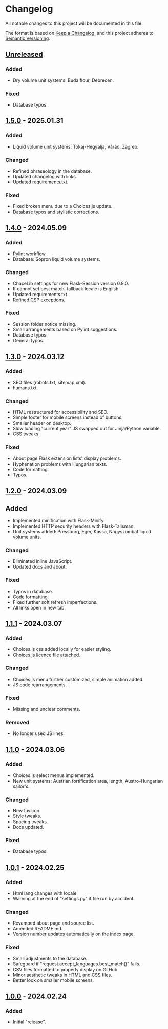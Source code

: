 # Changelog

All notable changes to this project will be documented in this file.

The format is based on [Keep a Changelog](https://keepachangelog.com/en/1.1.0/),
and this project adheres to [Semantic Versioning](https://semver.org/spec/v2.0.0.html).

## [Unreleased]

### Added

- Dry volume unit systems: Buda flour, Debrecen.

### Fixed

- Database typos.

## [1.5.0] - 2025.01.31

### Added

- Liquid volume unit systems: Tokaj-Hegyalja, Várad, Zagreb.

### Changed

- Refined phraseology in the database.
- Updated changelog with links.
- Updated requirements.txt.

### Fixed

- Fixed broken menu due to a Choices.js update.
- Database typos and stylistic corrections.

## [1.4.0] - 2024.05.09

### Added

- Pylint workflow.
- Database: Sopron liquid volume systems.

### Changed

- ChaceLib settings for new Flask-Session version 0.8.0.
- If cannot set best match, fallback locale is English.
- Updated requirements.txt.
- Refined CSP exceptions.

### Fixed

- Session folder notice missing.
- Small arrangements based on Pylint suggestions.
- Database typos.
- General typos.

## [1.3.0] - 2024.03.12

### Added

- SEO files (robots.txt, sitemap.xml).
- humans.txt.

### Changed

- HTML restructured for accessibility and SEO.
- Simple footer for mobile screens instead of buttons.
- Smaller header on desktop.
- Slow loading "current year" JS swapped out for Jinja/Python variable.
- CSS tweaks.

### Fixed

- About page Flask extension lists' display problems.
- Hyphenation problems with Hungarian texts.
- Code formatting.
- Typos.

## [1.2.0] - 2024.03.09

## Added

- Implemented minification with Flask-Minify.
- Implemented HTTP security headers with Flask-Talisman.
- Unit systems added: Pressburg, Eger, Kassa, Nagyszombat liquid volume units.

### Changed

- Eliminated inline JavaScript.
- Updated docs and about.

### Fixed

- Typos in database.
- Code formatting.
- Fixed further soft refresh imperfections.
- All links open in new tab.

## [1.1.1] - 2024.03.07

### Added

- Choices.js css added locally for easier styling.
- Choices.js licence file attached.

### Changed

- Choices.js menu further customized, simple animation added.
- JS code rearrangements.

### Fixed

- Missing and unclear comments.

### Removed

- No longer used JS lines.

## [1.1.0] - 2024.03.06

### Added

- Choices.js select menus implemented.
- New unit systems: Austrian fortification area, length, Austro-Hungarian sailor's.

### Changed

- New favicon.
- Style tweaks.
- Spacing tweaks.
- Docs updated.

### Fixed

- Database typos.

## [1.0.1] - 2024.02.25

### Added

- Html lang changes with locale.
- Warning at the end of "settings.py" if file run by accident.

### Changed

- Revamped about page and source list.
- Amended README.md.
- Version number updates automatically on the index page.

### Fixed

- Small adjustments to the database.
- Safeguard if "request.accept_languages.best_match()" fails.
- CSV files formatted to properly display on GitHub.
- Minor aesthetic tweaks in HTML and CSS files.
- Better look on smaller mobile screens.

## [1.0.0] - 2024.02.24

### Added

- Initial "release".

[Unreleased]: https://github.com/OperaVaria/unit-converter-web/compare/1.5.0...HEAD
[1.5.0]: https://github.com/OperaVaria/unit-converter-web/compare/1.4.0...1.5.0
[1.4.0]: https://github.com/OperaVaria/unit-converter-web/compare/1.3.0...1.4.0
[1.3.0]: https://github.com/OperaVaria/unit-converter-web/compare/1.2.0...1.3.0
[1.2.0]: https://github.com/OperaVaria/unit-converter-web/compare/1.1.1...1.2.0
[1.1.1]: https://github.com/OperaVaria/unit-converter-web/compare/1.1.0...1.1.1
[1.1.0]: https://github.com/OperaVaria/unit-converter-web/compare/1.0.1...1.1.0
[1.0.1]: https://github.com/OperaVaria/unit-converter-web/compare/1.0.0...1.0.1
[1.0.0]: https://github.com/OperaVaria/unit-converter-web/releases/tag/1.0.0
